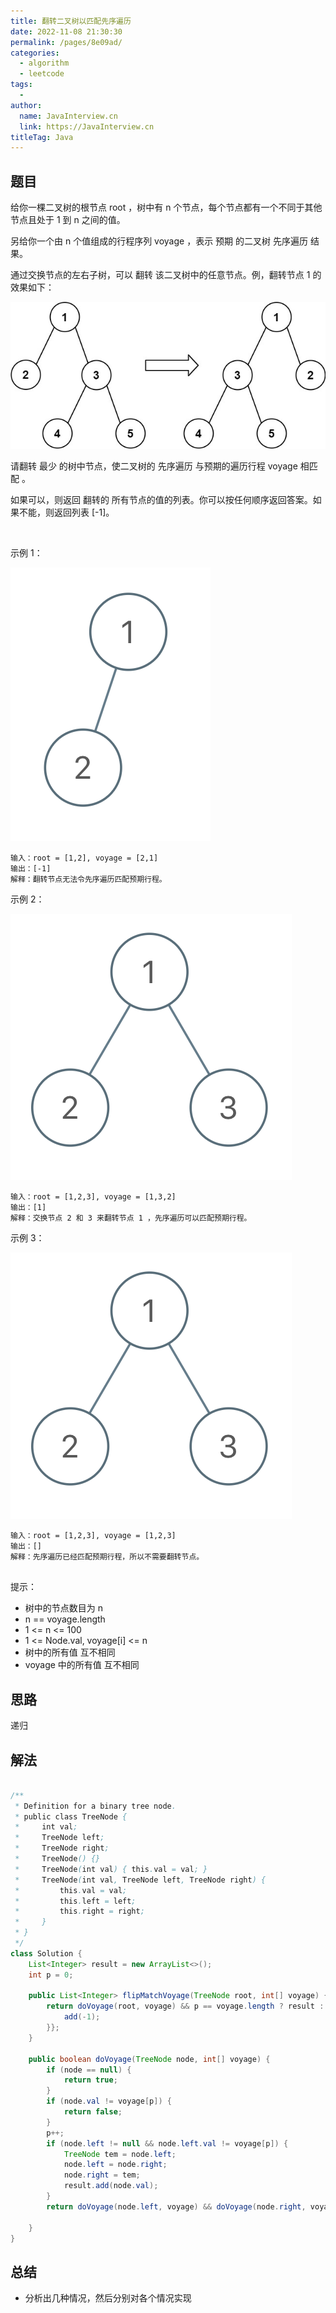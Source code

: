 ```yaml
---
title: 翻转二叉树以匹配先序遍历
date: 2022-11-08 21:30:30
permalink: /pages/8e09ad/
categories:
  - algorithm
  - leetcode
tags:
  - 
author: 
  name: JavaInterview.cn
  link: https://JavaInterview.cn
titleTag: Java
---
```



## 题目

给你一棵二叉树的根节点 root ，树中有 n 个节点，每个节点都有一个不同于其他节点且处于 1 到 n 之间的值。

另给你一个由 n 个值组成的行程序列 voyage ，表示 预期 的二叉树 先序遍历 结果。

通过交换节点的左右子树，可以 翻转 该二叉树中的任意节点。例，翻转节点 1 的效果如下：

![](/media/pictures/leetcode/fliptree.jpeg)

请翻转 最少 的树中节点，使二叉树的 先序遍历 与预期的遍历行程 voyage 相匹配 。 

如果可以，则返回 翻转的 所有节点的值的列表。你可以按任何顺序返回答案。如果不能，则返回列表 [-1]。

 

示例 1：

![](/media/pictures/leetcode/1219-01.png)


    输入：root = [1,2], voyage = [2,1]
    输出：[-1]
    解释：翻转节点无法令先序遍历匹配预期行程。
示例 2：

![](/media/pictures/leetcode/1219-02.png)

    输入：root = [1,2,3], voyage = [1,3,2]
    输出：[1]
    解释：交换节点 2 和 3 来翻转节点 1 ，先序遍历可以匹配预期行程。
示例 3：

![](/media/pictures/leetcode/1219-02.png)

    输入：root = [1,2,3], voyage = [1,2,3]
    输出：[]
    解释：先序遍历已经匹配预期行程，所以不需要翻转节点。
     

提示：

- 树中的节点数目为 n
- n == voyage.length
- 1 <= n <= 100
- 1 <= Node.val, voyage[i] <= n
- 树中的所有值 互不相同
- voyage 中的所有值 互不相同

## 思路

递归

## 解法
```java

/**
 * Definition for a binary tree node.
 * public class TreeNode {
 *     int val;
 *     TreeNode left;
 *     TreeNode right;
 *     TreeNode() {}
 *     TreeNode(int val) { this.val = val; }
 *     TreeNode(int val, TreeNode left, TreeNode right) {
 *         this.val = val;
 *         this.left = left;
 *         this.right = right;
 *     }
 * }
 */
class Solution {
    List<Integer> result = new ArrayList<>();
    int p = 0;

    public List<Integer> flipMatchVoyage(TreeNode root, int[] voyage) {
        return doVoyage(root, voyage) && p == voyage.length ? result : new ArrayList<Integer>() {{
            add(-1);
        }};
    }

    public boolean doVoyage(TreeNode node, int[] voyage) {
        if (node == null) {
            return true;
        }
        if (node.val != voyage[p]) {
            return false;
        }
        p++;
        if (node.left != null && node.left.val != voyage[p]) {
            TreeNode tem = node.left;
            node.left = node.right;
            node.right = tem;
            result.add(node.val);
        }
        return doVoyage(node.left, voyage) && doVoyage(node.right, voyage);

    }
}
```

## 总结

- 分析出几种情况，然后分别对各个情况实现 
